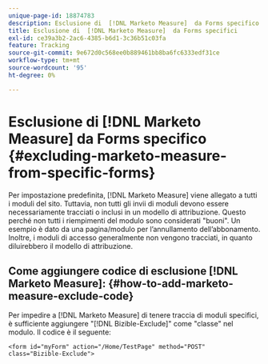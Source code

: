 ```yaml
---
unique-page-id: 18874783
description: Esclusione di  [!DNL Marketo Measure]  da Forms specifico - [!DNL Marketo Measure]
title: Esclusione di  [!DNL Marketo Measure]  da Forms specifici
exl-id: ce39a3b2-2ac6-4385-b6d1-3c36b51c03fa
feature: Tracking
source-git-commit: 9e672d0c568ee0b889461bb8ba6fc6333edf31ce
workflow-type: tm+mt
source-wordcount: '95'
ht-degree: 0%

---
```


# Esclusione di [!DNL Marketo Measure] da Forms specifico {#excluding-marketo-measure-from-specific-forms}

Per impostazione predefinita, [!DNL Marketo Measure] viene allegato a tutti i moduli del sito. Tuttavia, non tutti gli invii di moduli devono essere necessariamente tracciati o inclusi in un modello di attribuzione. Questo perché non tutti i riempimenti del modulo sono considerati &quot;buoni&quot;. Un esempio è dato da una pagina/modulo per l’annullamento dell’abbonamento. Inoltre, i moduli di accesso generalmente non vengono tracciati, in quanto diluirebbero il modello di attribuzione.

## Come aggiungere codice di esclusione [!DNL Marketo Measure]:  {#how-to-add-marketo-measure-exclude-code}

Per impedire a [!DNL Marketo Measure] di tenere traccia di moduli specifici, è sufficiente aggiungere &quot;[!DNL Bizible-Exclude]&quot; come &quot;classe&quot; nel modulo. Il codice è il seguente:

`<form id="myForm" action="/Home/TestPage" method="POST" class="Bizible-Exclude">`
